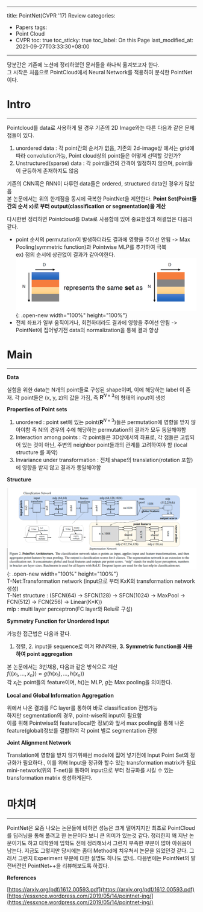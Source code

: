 
---
title: PointNet(CVPR '17) Review
categories:
- Papers
tags:
- Point Cloud
- CVPR
toc: true
toc_sticky: true
toc_label: On this Page
last_modified_at: 2021-09-27T03:33:30+08:00
---

당분간은 기존에 노션에 정리하였던 문서들을 하나씩 옮겨보고자 한다.  
그 시작은 처음으로 PointCloud에서 Neural Network를 적용하여 분석한 PointNet이다.

# Intro
___
Pointcloud를 data로 사용하게 될 경우 기존의 2D Image와는 다른 다음과 같은 문제점들이 있다. 
1. unordered data : 각 point간의 순서가 없음, 기존의 2d-image상 에서는 grid에 따라 convolution가능, Point cloud상의 point들은 어떻게 선택할 것인가?
2. Unstructured(sparse) data : 각 point들간의 간격이 일정하지 않으며, point들이 균등하게 존재하지도 않음

기존의 CNN혹은 RNN이 다루던 data들은 ordered, structured data인 경우가 많았음  
본 논문에서는 위의 한계점을 동시에 극복한 PointNet을 제안한다. **Point Set(Point들 간의 순서 x)로 부터 output(classification or segmentation)을 계산**

다시한번 정리하면
Pointcloud를 Data로 사용함에 있어 중요한점과 해결법은 다음과 같다.
- point 순서의 permutation이 발생하더라도 결과에 영향을 주어선 안됨 -> Max Pooling(symmetric function)과 Pointwise MLP를 추가하여 극복  
  ex) 점의 순서에 상관없이 결과가 같아야한다.
  ![fig1](/assets/images/posts/PointNet-fig1.png){: .open-new width="100%" height="100%"}  
- 전체 좌표가 일부 움직이거나, 회전하더라도 결과에 영향을 주어선 안됨 -> PointNet에 집어넣기전 data의 normalization을 통해 결과 향상

# Main
___
**Data**

실험을 위한 data는 N개의 point들로 구성된 shape이며, 이에 해당하는 label 이 존재. 각 point들은 (x, y, z)의 값을 가짐, 즉 $\mathbf{R}^{N\times3}$의 형태의 input이 생성  

**Properties of Point sets**

1. unordered : point set에 있는 point($\mathbf{R}^{N\times3}$)들은 permutation에 영향을 받지 않아야함 즉 N!의 경우의 수에 해당하는 permutation의 결과가 모두 동일해야함  
2. Interaction among points : 각 point들은 3D상에서의 좌표로, 각 점들은 고립되어 있는 것이 아닌, 주변의 neighbor point들과의 관계를 고려하여야 함 (local structure 를 파악)  
3. Invariance under transformation : 전체 shape의 translation(rotation 포함)에 영향을 받지 않고 결과가 동일해야함  

**Structure**

![fig2](/assets/images/posts/PointNet-fig2.png "파란색 부분은 classification, 노란색 부분은 segmentation "){: .open-new width="100%" height="100%"}  
T-Net:Transformation network (input으로 부터 KxK의 transformation network 생성)  
T-Net structure : (SFCN(64) -> SFCN(128) -> SFCN(1024) -> MaxPool -> FCN(512) -> FCN(256) -> Linear(K\*K))  
mlp : multi layer perceptron(FC layer와 Relu로 구성)  

**Symmetry Function for Unordered Input**

가능한 접근법은 다음과 같다.  
1. 정렬, 2. input을 sequence로 여겨 RNN적용, **3. Symmetric function을 사용하여 point aggregation**

본 논문에서는 3번채용, 다음과 같은 방식으로 계산  
$f(\{x_1,...,x_n\}) \approx g(h(x_1),...,h(x_n))$  
각 $x_i$는 point들의 feature이며, $h()$는 MLP, $g$는 Max pooling을 의미한다.

**Local and Global Information Aggregation**

위에서 나온 결과를 FC layer를 통하여 바로 classification 진행가능  
하지만 segmentation의 경우, point-wise의 input이 필요함  
이를 위해 Pointwise의 feature(local한 정보)와 앞서 max pooling을 통해 나온 feature(global)정보를 결합하여 각 point 별로 segmentation 진행

**Joint Alignment Network**

Translation에 영향을 받지 않기위해선 model에 집어 넣기전에 Input Point Set의 정규화가 필요하다., 이를 위해 Input을 정규화 할수 있는 transformation matrix가 필요
mini-network(위의 T-net)을 통하여 input으로 부터 정규화를 시킬 수 있는 transformation matrix 생성하게된다.

# 마치며
___
PointNet은 요즘 나오는 논문들에 비하면 성능은 크게 떨어지지만 최초로 PointCloud를 딥러닝을 통해 풀려고 한 논문이다 보니 큰 의미가 있는것 같다.
정리한지 꽤 지난 논문이기도 하고 대학원에 입학도 전에 정리해놔서 그런지 부족한 부분이 많아 아쉬움이 남는다. 지금도 그렇지만 당시에는 좀더 Method에 치우쳐서 논문을 읽었던것 같다.
그래서 그런지 Experiment 부분에 대한 설명도 하나도 없네.. 다음번에는 PointNet의 발전버전인 PointNet++을 리뷰해보도록 하겠다.

**References**

[https://arxiv.org/pdf/1612.00593.pdf](https://arxiv.org/pdf/1612.00593.pdf)  
[https://essxnce.wordpress.com/2019/05/14/pointnet-ing/](https://essxnce.wordpress.com/2019/05/14/pointnet-ing/)
